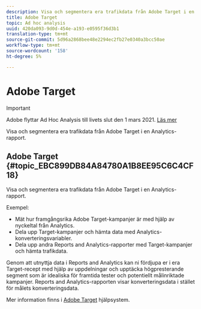 ```yaml
---
description: Visa och segmentera era trafikdata från Adobe Target i en Analytics-rapport.
title: Adobe Target
topic: Ad hoc analysis
uuid: 420da093-9d0d-454e-a193-e0595f36d3b1
translation-type: tm+mt
source-git-commit: 5d96a2868bee48e2294ec2fb27e0340a3bcc50ae
workflow-type: tm+mt
source-wordcount: '158'
ht-degree: 5%

---
```



# Adobe Target

>[!IMPORTANT]
>
>Adobe flyttar Ad Hoc Analysis till livets slut den 1 mars 2021. [Läs mer](https://adobe.ly/discoverworkspace)

Visa och segmentera era trafikdata från Adobe Target i en Analytics-rapport.

## Adobe Target {#topic_EBC899DB84A84780A1B8EE95C6C4CF18}

Visa och segmentera era trafikdata från Adobe Target i en Analytics-rapport.

Exempel:

* Mät hur framgångsrika Adobe Target-kampanjer är med hjälp av nyckeltal från Analytics.
* Dela upp Target-kampanjer och hämta data med Analytics-konverteringsvariabler.
* Dela upp andra Reports and Analytics-rapporter med Target-kampanjer och hämta trafikdata.

Genom att utnyttja data i Reports and Analytics kan ni fördjupa er i era Target-recept med hjälp av uppdelningar och upptäcka högpresterande segment som är idealiska för framtida tester och potentiellt målinriktade kampanjer. Reports and Analytics-rapporten visar konverteringsdata i stället för målets konverteringsdata.

Mer information finns i [Adobe Target](https://docs.adobe.com/content/help/en/target/using/target-home.html) hjälpsystem.
